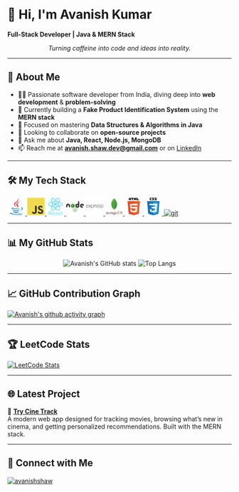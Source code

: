 # 👋 Hi, I'm Avanish Kumar  
**Full-Stack Developer | Java & MERN Stack**  

<p align="center">
<em>Turning caffeine into code and ideas into reality.</em>
</p>

---

## 🚀 About Me  
- 👨‍💻 Passionate software developer from India, diving deep into **web development** & **problem-solving**  
- 🔭 Currently building a **Fake Product Identification System** using the **MERN stack**  
- 🌱 Focused on mastering **Data Structures & Algorithms in Java**  
- 👯 Looking to collaborate on **open-source projects**  
- 💬 Ask me about **Java, React, Node.js, MongoDB**  
- 📫 Reach me at **avanish.shaw.dev@gmail.com** or on [LinkedIn](https://linkedin.com/in/avanishshaw)  

---

## 🛠️ My Tech Stack  

<p align="left">
<a href="https://www.java.com" target="_blank" rel="noreferrer">
<img src="https://raw.githubusercontent.com/devicons/devicon/master/icons/java/java-original.svg" alt="java" width="40" height="40"/>
</a>
<a href="https://developer.mozilla.org/en-US/docs/Web/JavaScript" target="_blank" rel="noreferrer">
<img src="https://raw.githubusercontent.com/devicons/devicon/master/icons/javascript/javascript-original.svg" alt="javascript" width="40" height="40"/>
</a>
<a href="https://reactjs.org/" target="_blank" rel="noreferrer">
<img src="https://raw.githubusercontent.com/devicons/devicon/master/icons/react/react-original-wordmark.svg" alt="react" width="40" height="40"/>
</a>
<a href="https://nodejs.org" target="_blank" rel="noreferrer">
<img src="https://raw.githubusercontent.com/devicons/devicon/master/icons/nodejs/nodejs-original-wordmark.svg" alt="nodejs" width="40" height="40"/>
</a>
<a href="https://expressjs.com" target="_blank" rel="noreferrer">
<img src="https://raw.githubusercontent.com/devicons/devicon/master/icons/express/express-original-wordmark.svg" alt="express" width="40" height="40"/>
</a>
<a href="https://www.mongodb.com/" target="_blank" rel="noreferrer">
<img src="https://raw.githubusercontent.com/devicons/devicon/master/icons/mongodb/mongodb-original-wordmark.svg" alt="mongodb" width="40" height="40"/>
</a>
<a href="https://www.w3.org/html/" target="_blank" rel="noreferrer">
<img src="https://raw.githubusercontent.com/devicons/devicon/master/icons/html5/html5-original-wordmark.svg" alt="html5" width="40" height="40"/>
</a>
<a href="https://www.w3schools.com/css/" target="_blank" rel="noreferrer">
<img src="https://raw.githubusercontent.com/devicons/devicon/master/icons/css3/css3-original-wordmark.svg" alt="css3" width="40" height="40"/>
</a>
<a href="https://git-scm.com/" target="_blank" rel="noreferrer">
<img src="https://www.vectorlogo.zone/logos/git-scm/git-scm-icon.svg" alt="git" width="40" height="40"/>
</a>
</p>

---

## 📊 My GitHub Stats  

<p align="center">
<img src="https://github-readme-stats.vercel.app/api?username=avanishshaw&show_icons=true&theme=vue-dark&include_all_commits=true&count_private=true" alt="Avanish's GitHub stats" />
<img src="https://github-readme-stats.vercel.app/api/top-langs/?username=avanishshaw&layout=compact&theme=vue-dark" alt="Top Langs" />
</p>

---

## 📈 GitHub Contribution Graph  

[![Avanish's github activity graph](https://github-readme-activity-graph.vercel.app/graph?username=avanishshaw&theme=react-dark&hide_border=true)](https://github.com/avanishshaw)


---

## 🏆 LeetCode Stats  

[![LeetCode Stats](https://leetcard.jacoblin.cool/avanish_shaw?theme=dark&font=Abel&ext=activity)](https://leetcode.com/u/avanish_shaw/)

---

## 🌐 Latest Project  

🚀 **[Try Cine Track](https://try-cine-track.vercel.app/)**  
A modern web app designed for tracking movies, browsing what’s new in cinema, and getting personalized recommendations. Built with the MERN stack.

---

## 🔗 Connect with Me  

<p align="left">
<a href="https://linkedin.com/in/avanishshaw" target="_blank">
<img align="center" src="https://raw.githubusercontent.com/rahuldkjain/github-profile-readme-generator/master/src/images/icons/Social/linked-in-alt.svg" alt="avanishshaw" height="30" width="40" />
</a>
</p>

